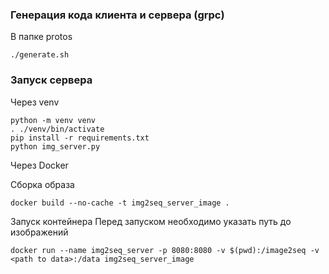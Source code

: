 ### Генерация кода клиента и сервера (grpc)

В папке protos
```
./generate.sh
```

### Запуск сервера 

Через venv

```
python -m venv venv
. ./venv/bin/activate
pip install -r requirements.txt
python img_server.py
```

Через Docker

Сборка образа
```
docker build --no-cache	-t img2seq_server_image .
```

Запуск контейнера
Перед запуском необходимо указать путь до изображений
```
docker run --name img2seq_server -p 8080:8080 -v $(pwd):/image2seq -v <path to data>:/data img2seq_server_image
```
